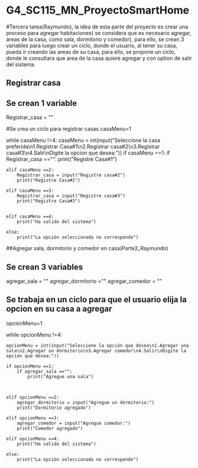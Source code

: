 # G4_SC115_MN_ProyectoSmartHome


#Tercera tarea(Raymundo), la idea de esta parte del proyecto es crear una proceso para agregar habitaciones( se considera que es necesario agregar, areas de la casa, como sala, dormitorio y comedor), para ello, se crean 3 variables para luego crear un ciclo, donde el usuario, al tener su casa, pueda ir creando las areas de su casa, para ello, se propone un ciclo, donde le consultara que area de la casa quiere agregar y con option de salir del sistema.

## Registrar casa
## Se crean 1 variable

Registrar_casa = ""

#Se crea un ciclo para registrar casas
casaMenu=1

while   casaMenu !=4:
    casaMenu = int(input("Seleccione la casa preferida\n1.Registrar Casa#1\n2.Registrar casa#2\n3.Registrar casa#3\n4.Salir\nDigite la opcion que desea:"))
    if casaMenu ==1:
        if Registrar_casa =="":
            print("Registre Casa#1")
           
        
    elif casaMenu ==2:
        Registrar_casa = input("Registre casa#2")
        print("Registre Casa#2")

    elif casaMenu ==3:
        Registrar_casa = input("Registre casa#3")
        print("Registre Casa#3")     
                  
    
    elif casaMenu ==4:
        print("Ha salido del sistema")

    else:
        print("La opción seleccionada no corresponde")


##Agregar sala, dormitorio y comedor en casa(Parte2_Raymundo)        
## Se crean 3 variables
agregar_sala = ""
agregar_dormitorio =""
agregar_comedor = ""

##  Se trabaja en un ciclo para que el usuario elija la opcion en su casa a agregar
opcionMenu=1

while opcionMenu !=4:

    opcionMenu = int(input("Seleccione la opción que desea\n1.Agregar una sala\n2.Agregar un dormitorio\n3.Agregar comedor\n4.Salir\nDigite la opción que desea:"))

    if opcionMenu ==1:
        if agregar_sala =="":
            print("Agregue una sala")
            
            
            
    elif opcionMenu ==2:
        agregar_dormitorio = input("Agregue un dormitorio:")
        print("Dormitorio agregado")
        
    elif opcionMenu ==3:
        agregar_comedor = input("Agregue comedor:")
        print("Comedor agregado")

    elif opcionMenu ==4:
        print("Ha salido del sistema")

    else:
        print("La opción seleccionada no corresponde")
